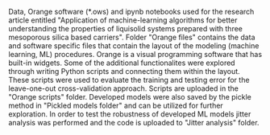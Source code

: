 Data, Orange software (*.ows) and ipynb notebooks used for the research article entitled "Application of machine-learning algorithms for better understanding the properties of liquisolid systems prepared with three mesoporous silica based carriers".
Folder "Orange files" contains the data and software specific files that contain the layout of the modeling (machine learning, ML) procedures. Orange is a visual programming software that has built-in widgets. Some of the additional functionalites were explored through writing Python scripts and connecting them within the layout. These scripts were used to evaluate the training and testing error for the leave-one-out cross-validation approach. Scripts are uploaded in the "Orange scripts" folder.
Developed models were also saved by the pickle method in "Pickled models folder" and can be utilized for further exploration.
In order to test the robustness of developed ML models jitter analysis was performed and the code is uploaded to "Jitter analysis" folder.
